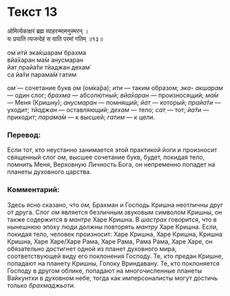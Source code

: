 # Текст 13

ओमित्येकाक्षरं ब्रह्म व्याहरन्मामनुस्मरन् ।  
यः प्रयाति त्यजन्देहं स याति परमां गतिम् ॥१३॥

ом̇ итй эка̄кшарам̇ брахма  
вйа̄харан ма̄м анусмаран  
йат̣ прайа̄ти тйаджан дехам̇  
са йа̄ти парама̄м̇ гатим

_ом̇_ — сочетание букв ом (ом̇ка̄ра); _ити_ — таким образом; _эка- акшарам_ — один слог; _брахма_ — абсолютный; _вйа̄харан_ — произносящий; _ма̄м_ — Меня (Кришну); _анусмаран_ — помнящий; _йат̣_ — который; _прайа̄ти_ — уходит; _тйаджан_ — оставляющий; _дехам_ — тело; _сат̣_ — тот; _йа̄ти_ — приходит; _парама̄м_ — к высшей; _гатим_ — к цели.

### Перевод:

Если тот, кто неустанно занимается этой практикой йоги и произносит священный слог ом, высшее сочетание букв, будет, покидая тело, помнить Меня, Верховную Личность Бога, он непременно попадет на планеты духовного царства.

### Комментарий:

Здесь ясно сказано, что _ом,_ Брахман и Господь Кришна неотличны друг от друга. Слог _ом_ является безличным звуковым символом Кришны, он также содержится в _мантре_ Харе Кришна. В _шастрах_ говорится, что в нынешнюю эпоху люди должны повторять _мантру_ Харе Кришна. Если, покидая тело, человек произносит: Харе Кришна, Харе Кришна, Кришна Кришна, Харе Харе/Харе Рама, Харе Рама, Рама Рама, Харе Харе, он обязательно достигнет одной из планет духовного мира, соответствующей виду его поклонения Господу. Те, кто предан Кришне, попадают на планету Кришны, Голоку Вриндавану. Те, кто поклоняется Господу в другом облике, попадают на многочисленные планеты Вайкунтхи в духовном небе, тогда как имперсоналисты могут достичь только _брахмаджьоти._